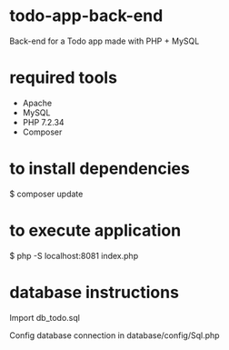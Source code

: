 # todo-app-back-end
Back-end for a Todo app made with PHP + MySQL

# required tools
- Apache 
- MySQL
- PHP 7.2.34
- Composer

# to install dependencies

$ composer update 

# to execute application

$ php -S localhost:8081 index.php

# database instructions

Import db_todo.sql 

Config database connection in database/config/Sql.php